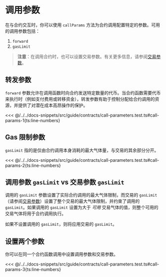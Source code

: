 # 调用参数

<!-- 此部分应解释调用参数 -->
<!-- call_params:example:start -->

在与合约交互时，你可以使用 `callParams` 方法为合约调用配置特定的参数。可用的调用参数包括：

1. `forward`
2. `gasLimit`
<!-- call_params:example:end -->

> **注意**：在调用合约时，也可以设置交易参数。有关更多信息，请参阅[交易参数](../transactions/transaction-parameters.md)。

## 转发参数

<!-- 此部分应解释 `forward` 参数 -->
<!-- forward:example:start -->

`forward` 参数允许在调用函数时向合约发送特定数量的代币。当合约函数需要代币来执行时（例如支付费用或转移资金），转发参数有助于控制分配给合约调用的资源，并提供了对潜在成本高昂操作的保护。

<!-- forward:example:end -->

<<< @/../../docs-snippets/src/guide/contracts/call-parameters.test.ts#call-params-1{ts:line-numbers}

## Gas 限制参数

<!-- 此部分应解释 `gasLimit` 参数 -->
<!-- gas_limit:example:start -->

`gasLimit` 指的是仅由合约调用本身消耗的最大气体量，与交易的其余部分分开。

<!-- gas_limit:example:end -->

<<< @/../../docs-snippets/src/guide/contracts/call-parameters.test.ts#call-params-2{ts:line-numbers}

## 调用参数 `gasLimit` vs 交易参数 `gasLimit`

调用的 `gasLimit` 参数设置了实际合约调用的最大气体限制，而交易的 `gasLimit` （请参阅[交易参数](../transactions/transaction-parameters.md)）设置了整个交易的最大气体限制，并约束了调用的 `gasLimit`。如果调用的 `gasLimit` 设置为大于 _可用_ 交易气体的值，则整个可用的交易气体将用于合约调用执行。

如果不设置调用的 `gasLimit`，则将应用交易的 `gasLimit`。

## 设置两个参数

你可以在同一个合约函数调用中设置调用参数和交易参数。

<<< @/../../docs-snippets/src/guide/contracts/call-parameters.test.ts#call-params-3{ts:line-numbers}